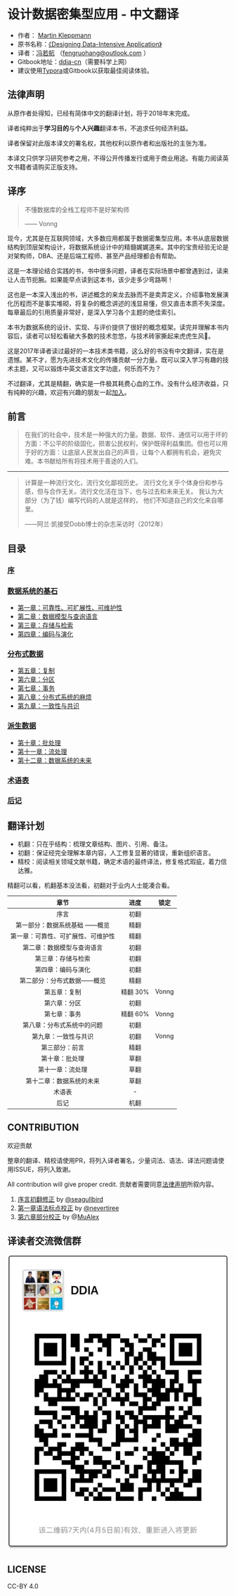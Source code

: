 # 设计数据密集型应用 - 中文翻译 

- 作者： [Martin Kleppmann](https://martin.kleppmann.com)
- 原书名称：[《Designing Data-Intensive Application》](http://shop.oreilly.com/product/0636920032175.do)
- 译者：[冯若航]( http://vonng.com/about) （fengruohang@outlook.com ）
- Gitbook地址：[ddia-cn](https://www.gitbook.com/book/vonng/ddia-cn)（需要科学上网）
- 建议使用[Typora](https://www.typora.io)或Gitbook以获取最佳阅读体验。



## 法律声明

从原作者处得知，已经有简体中文的翻译计划，将于2018年末完成。

译者纯粹出于**学习目的**与**个人兴趣**翻译本书，不追求任何经济利益。

译者保留对此版本译文的署名权，其他权利以原作者和出版社的主张为准。

本译文只供学习研究参考之用，不得公开传播发行或用于商业用途。有能力阅读英文书籍者请购买正版支持。



## 译序

> 不懂数据库的全栈工程师不是好架构师
>
> —— Vonng

现今，尤其是在互联网领域，大多数应用都属于数据密集型应用。本书从底层数据结构到顶层架构设计，将数据系统设计中的精髓娓娓道来。其中的宝贵经验无论是对架构师，DBA、还是后端工程师、甚至产品经理都会有帮助。

这是一本理论结合实践的书，书中很多问题，译者在实际场景中都曾遇到过，读来让人击节扼腕。如果能早点读到这本书，该少走多少弯路啊！

这也是一本深入浅出的书，讲述概念的来龙去脉而不是卖弄定义，介绍事物发展演化历程而不是事实堆砌，将复杂的概念讲述的浅显易懂，但又直击本质不失深度。每章最后的引用质量非常好，是深入学习各个主题的绝佳索引。

本书为数据系统的设计、实现、与评价提供了很好的概念框架。读完并理解本书内容后，读者可以轻松看破大多数的技术忽悠，与技术砖家撕起来虎虎生风🤣。

这是2017年译者读过最好的一本技术类书籍，这么好的书没有中文翻译，实在是遗憾。某不才，愿为先进技术文化的传播贡献一分力量。既可以深入学习有趣的技术主题，又可以锻炼中英文语言文字功底，何乐而不为？

不过翻译，尤其是精翻，确实是一件极其耗费心血的工作。没有什么经济收益，只有纯粹的兴趣，欢迎有兴趣的朋友一起[加入](https://github.com/Vonng/ddia)。



## 前言

> 在我们的社会中，技术是一种强大的力量。数据、软件、通信可以用于坏的方面：不公平的阶级固化，损害公民权利，保护既得利益集团。但也可以用于好的方面：让底层人民发出自己的声音，让每个人都拥有机会，避免灾难。本书献给所有将技术用于善途的人们。

---------

> ​计算是一种流行文化，流行文化鄙视历史。 流行文化关乎个体身份和参与感，但与合作无关。流行文化活在当下，也与过去和未来无关。 我认为大部分（为了钱）编写代码的人就是这样的， 他们不知道自己的文化来自哪里。                         
>
>  ——阿兰·凯接受Dobb博士的杂志采访时（2012年）



## 目录

### [序](preface.md)

### [数据系统的基石](part-i.md)

* [第一章：可靠性、可扩展性、可维护性](ch1.md) 
* [第二章：数据模型与查询语言](ch2.md)
* [第三章：存储与检索](ch3.md) 
* [第四章：编码与演化](ch4.md)

### [分布式数据](part-ii.md)

* [第五章：复制](ch5.md) 
* [第六章：分区](ch6.md) 
* [第七章：事务](ch7.md) 
* [第八章：分布式系统的麻烦](ch8.md) 
* [第九章：一致性与共识](ch9.md) 

### [派生数据](part-iii.md)

* [第十章：批处理](ch10.md) 
* [第十一章：流处理](ch11.md) 
* [第十二章：数据系统的未来](ch12.md) 

### [术语表](glossary.md)

### [后记](colophon.md)





## 翻译计划

* 机翻：只在乎结构：梳理文章结构、图片、引用、备注。
* 初翻：保证经完全理解本章内容，人工修复显著的错误，重新组织语言。
* 精校：阅读相关领域文献书籍，确定术语的最终译法，修复格式瑕疵，着力信达雅。

精翻可以看，机翻基本没法看，初翻对于业内人士能凑合看。

|                章节                |   进度   | 锁定  |
| :--------------------------------: | :------: | :---: |
|                序言                |   初翻   |       |
|   第一部分：数据系统基础 ——概览    |   精翻   |       |
| 第一章：可靠性、可扩展性、可维护性 |   精翻   |       |
|     第二章：数据模型与查询语言     |   初翻   |       |
|         第三章：存储与检索         |   初翻   |       |
|         第四章：编码与演化         |   初翻   |       |
|     第二部分：分布式数据——概览     |   精翻   |       |
|            第五章：复制            | 精翻 30% | Vonng |
|            第六章：分区            |   初翻   |       |
|            第七章：事务            | 精翻 60% | Vonng |
|     第八章：分布式系统中的问题     |   初翻   |       |
|        第九章：一致性与共识        |   初翻   | Vonng |
|           第三部分：前言           |   精翻   |       |
|           第十章：批处理           |   草翻   |       |
|          第十一章：流处理          |   草翻   |       |
|      第十二章：数据系统的未来      |   草翻   |       |
|               术语表               |    -     |       |
|                后记                |   机翻   |       |



## CONTRIBUTION

欢迎贡献

整章的翻译、精校请使用PR，将列入译者署名，少量词法、语法、译法问题请使用ISSUE，将列入致谢。

All contribution will give proper credit. 贡献者需要同意[法律声明](#法律声明)所叙内容。

1. [序言初翻修正](https://github.com/Vonng/ddia/commit/afb5edab55c62ed23474149f229677e3b42dfc2c) by [@seagullbird](https://github.com/Vonng/ddia/commits?author=seagullbird)
2. [第一章语法标点校正](https://github.com/Vonng/ddia/commit/973b12cd8f8fcdf4852f1eb1649ddd9d187e3644) by [@nevertiree](https://github.com/Vonng/ddia/commits?author=nevertiree)
3. [第六章部分校正](https://github.com/Vonng/ddia/commit/d4eb0852c0ec1e93c8aacc496c80b915bb1e6d48) by @[MuAlex](https://github.com/Vonng/ddia/commits?author=MuAlex) 





## 译读者交流微信群

![](img/ddia-wexin.JPG)



## LICENSE

CC-BY 4.0